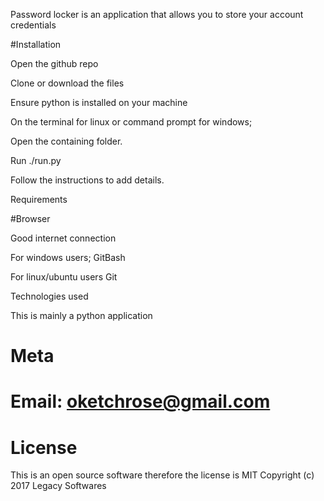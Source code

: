 Password locker is an application that allows you to store your account credentials

#Installation

Open the github repo

Clone or download the files

Ensure python is installed on your machine

On the terminal for linux or command prompt for windows;

Open the containing folder.

Run ./run.py

Follow the instructions to add details.

Requirements

#Browser

Good internet connection

For windows users; GitBash

For linux/ubuntu users Git

Technologies used

This is mainly a python application

# Meta

# Email: oketchrose@gmail.com

# License

This is an open source software therefore the license is MIT Copyright (c) 2017 Legacy Softwares
